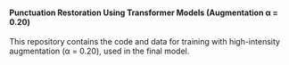 #### Punctuation Restoration Using Transformer Models (Augmentation α = 0.20)

This repository contains the code and data for training with high-intensity augmentation (α = 0.20), used in the final model.
